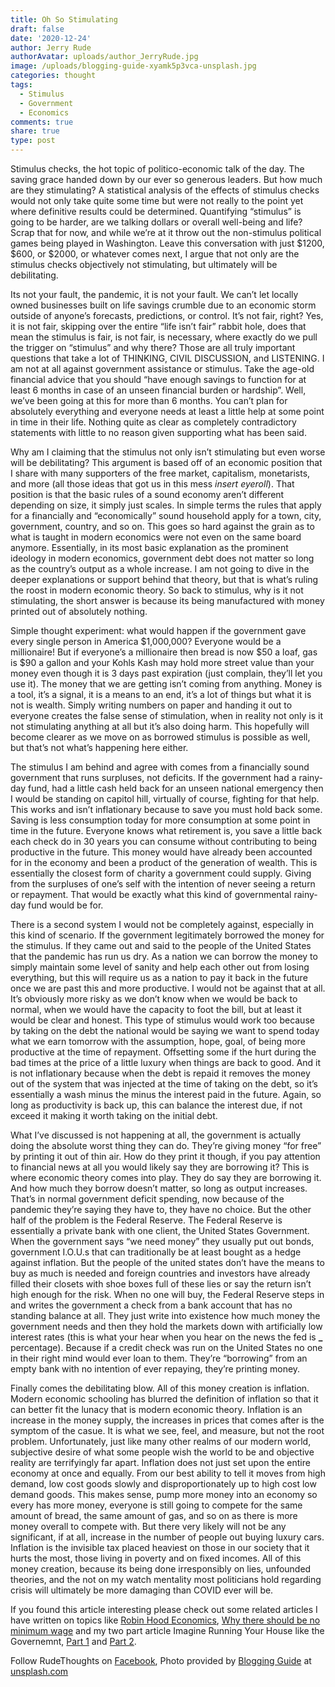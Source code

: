 ```yaml
---
title: Oh So Stimulating
draft: false
date: '2020-12-24'
author: Jerry Rude
authorAvatar: uploads/author_JerryRude.jpg
image: /uploads/blogging-guide-xyamk5p3vca-unsplash.jpg
categories: thought
tags:
  - Stimulus
  - Government
  - Economics
comments: true
share: true
type: post
---
```

Stimulus checks, the hot topic of politico-economic talk of the day. The saving grace handed down by our ever so generous leaders. But how much are they stimulating? A statistical analysis of the effects of stimulus checks would not only take quite some time but were not really to the point yet where definitive results could be determined. Quantifying “stimulus” is going to be harder, are we talking dollars or overall well-being and life? Scrap that for now, and while we’re at it throw out the non-stimulus political games being played in Washington. Leave this conversation with just $1200, $600, or $2000, or whatever comes next, I argue that not only are the stimulus checks objectively not stimulating, but ultimately will be debilitating.  

Its not your fault, the pandemic, it is not your fault. We can’t let locally owned businesses built on life savings crumble due to an economic storm outside of anyone’s forecasts, predictions, or control. It’s not fair, right? Yes, it is not fair, skipping over the entire “life isn’t fair” rabbit hole, does that mean the stimulus is fair, is not fair, is necessary, where exactly do we pull the trigger on “stimulus” and why there? Those are all truly important questions that take a lot of THINKING, CIVIL DISCUSSION, and LISTENING.  I am not at all against government assistance or stimulus. Take the age-old financial advice that you should “have enough savings to function for at least 6 months in case of an unseen financial burden or hardship”. Well, we’ve been going at this for more than 6 months.  You can’t plan for absolutely everything and everyone needs at least a little help at some point in time in their life. Nothing quite as clear as completely contradictory statements with little to no reason given supporting what has been said. 


Why am I claiming that the stimulus not only isn’t stimulating but even worse will be debilitating? This argument is based off of an economic position that I share with many supporters of the free market, capitalism, monetarists, and more (all those ideas that got us in this mess *insert eyeroll*). That position is that the basic rules of a sound economy aren’t different depending on size, it simply just scales. In simple terms the rules that apply for a financially and “economically” sound household apply for a town, city, government, country, and so on. This goes so hard against the grain as to what is taught in modern economics were not even on the same board anymore. Essentially, in its most basic explanation as the prominent ideology in modern economics, government debt does not matter so long as the country’s output as a whole increase. I am not going to dive in the deeper explanations or support behind that theory, but that is what’s ruling the roost in modern economic theory. So back to stimulus, why is it not stimulating, the short answer is because its being manufactured with money printed out of absolutely nothing. 


Simple thought experiment: what would happen if the government gave every single person in America $1,000,000? Everyone would be a millionaire! But if everyone’s a millionaire then bread is now $50 a loaf, gas is $90 a gallon and your Kohls Kash may hold more street value than your money even though it is 3 days past expiration (just complain, they’ll let you use it). The money that we are getting isn’t coming from anything. Money is a tool, it’s a signal, it is a means to an end, it’s a lot of things but what it is not is wealth. Simply writing numbers on paper and handing it out to everyone creates the false sense of stimulation, when in reality not only is it not stimulating anything at all but it’s also doing harm. This hopefully will become clearer as we move on as borrowed stimulus is possible as well, but that’s not what’s happening here either. 


The stimulus I am behind and agree with comes from a financially sound government that runs surpluses, not deficits. If the government had a rainy-day fund, had a little cash held back for an unseen national emergency then I would be standing on capitol hill, virtually of course, fighting for that help. This works and isn’t inflationary because to save you must hold back some. Saving is less consumption today for more consumption at some point in time in the future. Everyone knows what retirement is, you save a little back each check do in 30 years you can consume without contributing to being productive in the future. This money would have already been accounted for in the economy and been a product of the generation of wealth. This is essentially the closest form of charity a government could supply. Giving from the surpluses of one’s self with the intention of never seeing a return or repayment. That would be exactly what this kind of governmental rainy-day fund would be for. 


There is a second system I would not be completely against, especially in this kind of scenario. If the government legitimately borrowed the money for the stimulus. If they came out and said to the people of the United States that the pandemic has run us dry. As a nation we can borrow the money to simply maintain some level of sanity and help each other out from losing everything, but this will require us as a nation to pay it back in the future once we are past this and more productive. I would not be against that at all. It’s obviously more risky as we don’t know when we would be back to normal, when we would have the capacity to foot the bill, but at least it would be clear and honest. This type of stimulus would work too because by taking on the debt the national would be saying we want to spend today what we earn tomorrow with the assumption, hope, goal, of being more productive at the time of repayment. Offsetting some if the hurt during the bad times at the price of a little luxury when things are back to good. And it is not inflationary because when the debt is repaid it removes the money out of the system that was injected at the time of taking on the debt, so it’s essentially a wash minus the minus the interest paid in the future. Again, so long as productivity is back up, this can balance the interest due, if not exceed it making it worth taking on the initial debt. 


What I’ve discussed is not happening at all, the government is actually doing the absolute worst thing they can do. They’re giving money “for free” by printing it out of thin air. How do they print it though, if you pay attention to financial news at all you would likely say they are borrowing it? This is where economic theory comes into play. They do say they are borrowing it. And how much they borrow doesn’t matter, so long as output increases. That’s in normal government deficit spending, now because of the pandemic they’re saying they have to, they have no choice. But the other half of the problem is the Federal Reserve. The Federal Reserve is essentially a private bank with one client, the United States Government. When the government says “we need money” they usually put out bonds, government I.O.U.s that can traditionally be at least bought as a hedge against inflation. But the people of the united states don’t have the means to buy as much is needed and foreign countries and investors have already filled their closets with shoe boxes full of these lies or say the return isn’t high enough for the risk. When no one will buy, the Federal Reserve steps in and writes the government a check from a bank account that has no standing balance at all. They just write into existence how much money the government needs and then they hold the markets down with artificially low interest rates (this is what your hear when you hear on the news the fed is **_** percentage). Because if a credit check was run on the United States no one in their right mind would ever loan to them. They’re “borrowing” from an empty bank with no intention of ever repaying, they’re printing money. 


Finally comes the debilitating blow. All of this money creation is inflation. Modern economic schooling has blurred the definition of inflation so that it can better fit the lunacy that is modern economic theory. Inflation is an increase in the money supply, the increases in prices that comes after is the symptom of the casue. It is what we see, feel, and measure, but not the root problem. Unfortunately, just like many other realms of our modern world, subjective desire of what some people wish the world to be and objective reality are terrifyingly far apart. Inflation does not just set upon the entire economy at once and equally. From our best ability to tell it moves from high demand, low cost goods slowly and disproportionately up to high cost low demand goods. This makes sense, pump more money into an economy so every has more money, everyone is still going to compete for the same amount of bread, the same amount of gas, and so on as there is more money overall to compete with. But there very likely will not be any significant, if at all, increase in the number of people out buying luxury cars. Inflation is the invisible tax placed heaviest on those in our society that it hurts the most, those living in poverty and on fixed incomes. All of this money creation, because its being done irresponsibly on lies, unfounded theories, and the not on my watch mentality most politicians hold regarding crisis will ultimately be more damaging than COVID ever will be.

If you found this article interesting please check out some related articles I have written on topics like [Robin Hood Economics](https://rudethoughts.com/thought/2018-robin-hood-economics/), [Why there should be no minimum wage](https://rudethoughts.com/thought/2018-15-now-minimum-wage-i-say-get-rid-of-it-altogether/) and my two part article Imagine Running Your House like the Governemnt, [Part 1](https://rudethoughts.com/ponder/2019-imagine-running-your-house-like-the-government/) and [Part 2](https://rudethoughts.com/thought/2019-the-government-household-part-two-of-imagine-running-a-house-like-the-government/). 

Follow RudeThoughts on [Facebook](https://www.facebook.com/JRudeThoughts), Photo provided by [Blogging Guide](https://unsplash.com/@bloggingguide?utm_source=unsplash&utm_medium=referral&utm_content=creditCopyText) at [unsplash.com](https://unsplash.com)
